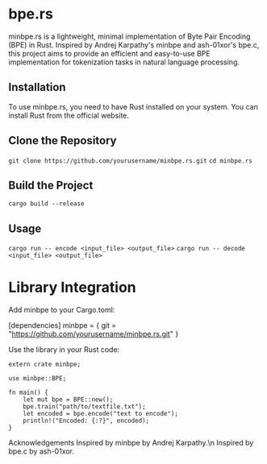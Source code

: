 # bpe.rs
minbpe.rs is a lightweight, minimal implementation of Byte Pair Encoding (BPE) in Rust. Inspired by Andrej Karpathy's minbpe and ash-01xor's bpe.c, this project aims to provide an efficient and easy-to-use BPE implementation for tokenization tasks
in natural language processing.

## Installation
To use minbpe.rs, you need to have Rust installed on your system. You can install Rust from the official website.

## Clone the Repository

`git clone https://github.com/yourusername/minbpe.rs.git`
`cd minbpe.rs`

## Build the Project
`cargo build --release`

## Usage
`cargo run -- encode <input_file> <output_file>`
`cargo run -- decode <input_file> <output_file>`

# Library Integration
Add minbpe to your Cargo.toml:

[dependencies]
minbpe = { git = "https://github.com/yourusername/minbpe.rs.git" }

Use the library in your Rust code:
```
extern crate minbpe;

use minbpe::BPE;

fn main() {
    let mut bpe = BPE::new();
    bpe.train("path/to/textfile.txt");
    let encoded = bpe.encode("text to encode");
    println!("Encoded: {:?}", encoded);
}
```
Acknowledgements
Inspired by minbpe by Andrej Karpathy.\n
Inspired by bpe.c by ash-01xor.
